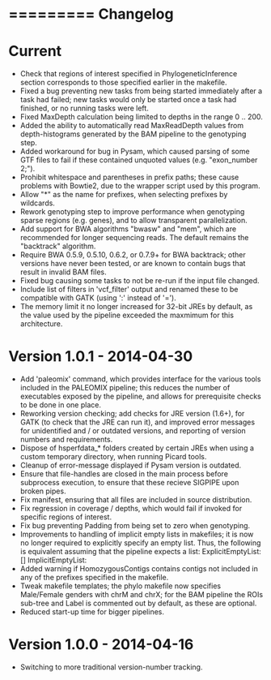 =========
Changelog
=========

Current
=============
  * Check that regions of interest specified in PhylogeneticInference section
    corresponds to those specified earlier in the makefile.
  * Fixed a bug preventing new tasks from being started immediately after a
    task had failed; new tasks would only be started once a task had finished,
    or no running tasks were left.
  * Fixed MaxDepth calculation being limited to depths in the range 0 .. 200.
  * Added the ability to automatically read MaxReadDepth values from
    depth-histograms generated by the BAM pipeline to the genotyping step.
  * Added workaround for bug in Pysam, which caused parsing of some GTF files
    to fail if these contained unquoted values (e.g. "exon_number 2;").
  * Prohibit whitespace and parentheses in prefix paths; these cause problems
    with Bowtie2, due to the wrapper script used by this program.
  * Allow "*" as the name for prefixes, when selecting prefixes by wildcards.
  * Rework genotyping step to improve performance when genotyping sparse
    regions (e.g. genes), and to allow transparent parallelization.
  * Add support for BWA algorithms "bwasw" and "mem", which are recommended for
    longer sequencing reads. The default remains the "backtrack" algorithm.
  * Require BWA 0.5.9, 0.5.10, 0.6.2, or 0.7.9+ for BWA backtrack; other
    versions have never been tested, or are known to contain bugs that result
    in invalid BAM files.
  * Fixed bug causing some tasks to not be re-run if the input file changed.
  * Include list of filters in 'vcf_filter' output and renamed these to be
    compatible with GATK (using ':' instead of '=').
  * The memory limit it no longer increased for 32-bit JREs by default, as the
    value used by the pipeline exceeded the maxmimum for this architecture.


Version 1.0.1 - 2014-04-30
==========================
  * Add 'paleomix' command, which provides interface for the various tools
    included in the PALEOMIX pipeline; this reduces the number of executables
    exposed by the pipeline, and allows for prerequisite checks to be done in
    one place.
  * Reworking version checking; add checks for JRE version (1.6+), for GATK
    (to check that the JRE can run it), and improved error messages for
    unidentified and / or outdated versions, and reporting of version numbers
    and requirements.
  * Dispose of hsperfdata_* folders created by certain JREs when using a
    custom temporary directory, when running Picard tools.
  * Cleanup of error-message displayed if Pysam version is outdated.
  * Ensure that file-handles are closed in the main process before subprocess
    execution, to ensure that these recieve SIGPIPE upon broken pipes.
  * Fix manifest, ensuring that all files are included in source distribution.
  * Fix regression in coverage / depths, which would fail if invoked for
    specific regions of interest.
  * Fix bug preventing Padding from being set to zero when genotyping.
  * Improvements to handling of implicit empty lists in makefiles; it is now
    no longer required to explicitly specify an empty list. Thus, the following
    is equivalent assuming that the pipeline expects a list:
      ExplicitEmptyList: []
      ImplicitEmptyList:
  * Added warning if HomozygousContigs contains contigs not included in any of
    the prefixes specified in the makefile.
  * Tweak makefile templates; the phylo makefile now specifies Male/Female
    genders with chrM and chrX; for the BAM pipeline the ROIs sub-tree and
    Label is commented out by default, as these are optional.
  * Reduced start-up time for bigger pipelines.


Version 1.0.0 - 2014-04-16
==========================
  * Switching to more traditional version-number tracking.
